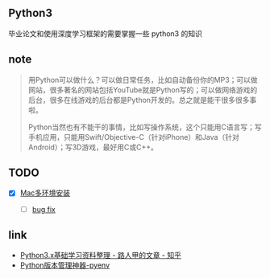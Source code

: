## Python3
毕业论文和使用深度学习框架的需要掌握一些 python3 的知识

## note
> 用Python可以做什么？可以做日常任务，比如自动备份你的MP3；可以做网站，很多著名的网站包括YouTube就是Python写的；可以做网络游戏的后台，很多在线游戏的后台都是Python开发的。总之就是能干很多很多事啦。
> 
> Python当然也有不能干的事情，比如写操作系统，这个只能用C语言写；写手机应用，只能用Swift/Objective-C（针对iPhone）和Java（针对Android）；写3D游戏，最好用C或C++。

## TODO
- [x] [Mac多环境安装](https://gist.github.com/miminus/671de665a440ef12cafc31e7a97acc89)
    - [ ] [bug fix](https://github.com/jiansoung/issues-list/issues/13)


## link
- [Python3.x基础学习资料整理 - 路人甲的文章 - 知乎](https://zhuanlan.zhihu.com/p/24249743)
- [Python版本管理神器-pyenv](https://zhuanlan.zhihu.com/p/36402791)